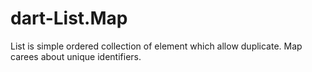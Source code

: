 # dart-List.Map
List is simple ordered collection of element which allow duplicate.
Map carees about unique identifiers.
